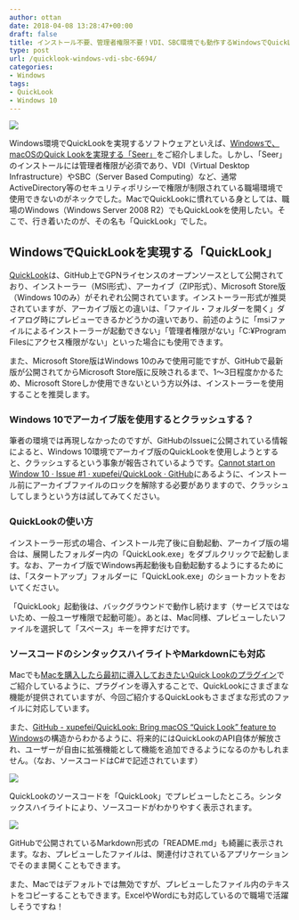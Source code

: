 ```yaml
---
author: ottan
date: 2018-04-08 13:28:47+00:00
draft: false
title: インストール不要、管理者権限不要！VDI、SBC環境でも動作するWindowsでQuickLookを実現する「QuickLook」
type: post
url: /quicklook-windows-vdi-sbc-6694/
categories:
- Windows
tags:
- QuickLook
- Windows 10
---
```


![](/images/2018/04/180408-5aca13741dea3.jpg)






Windows環境でQuickLookを実現するソフトウェアといえば、[Windowsで、macOSのQuick Lookを実現する「Seer」](/windows-osx-like-quick-look-seer-3780/)をご紹介しました。しかし、「Seer」のインストールには管理者権限が必須であり、VDI（Virtual Desktop Infrastructure）やSBC（Server Based Computing）など、通常ActiveDirectory等のセキュリティポリシーで権限が制限されている職場環境で使用できないのがネックでした。MacでQuickLookに慣れている身としては、職場のWindows（Windows Server 2008 R2）でもQuickLookを使用したい。そこで、行き着いたのが、その名も「QuickLook」でした。





## WindowsでQuickLookを実現する「QuickLook」





[QuickLook](http://pooi.moe/QuickLook/)は、GitHub上でGPNライセンスのオープンソースとして公開されており、インストーラー（MSI形式）、アーカイブ（ZIP形式）、Microsoft Store版（Windows 10のみ）がそれぞれ公開されています。インストーラー形式が推奨されていますが、アーカイブ版との違いは、「ファイル・フォルダーを開く」ダイアログ時にプレビューできるかどうかの違いであり、前述のように「msiファイルによるインストーラーが起動できない」「管理者権限がない」「C:¥Program Filesにアクセス権限がない」といった場合にも使用できます。





また、Microsoft Store版はWindows 10のみで使用可能ですが、GitHubで最新版が公開されてからMicrosoft Store版に反映されるまで、1〜3日程度かかるため、Microsoft Storeしか使用できないという方以外は、インストーラーを使用することを推奨します。





### Windows 10でアーカイブ版を使用するとクラッシュする？





筆者の環境では再現しなかったのですが、GitHubのIssueに公開されている情報によると、Windows 10環境でアーカイブ版のQuickLookを使用しようとすると、クラッシュするという事象が報告されているようです。[Cannot start on Window 10 · Issue #1 · xupefei/QuickLook · GitHub](https://github.com/xupefei/QuickLook/issues/1)にあるように、インストール前にアーカイブファイルのロックを解除する必要がありますので、クラッシュしてしまうという方は試してみてください。





### QuickLookの使い方





インストーラー形式の場合、インストール完了後に自動起動、アーカイブ版の場合は、展開したフォルダー内の「QuickLook.exe」をダブルクリックで起動します。なお、アーカイブ版でWindows再起動後も自動起動するようにするためには、「スタートアップ」フォルダーに「QuickLook.exe」のショートカットをおいてください。





「QuickLook」起動後は、バックグラウンドで動作し続けます（サービスではないため、一般ユーザ権限で起動可能）。あとは、Mac同様、プレビューしたいファイルを選択して「スペース」キーを押すだけです。





### ソースコードのシンタックスハイライトやMarkdownにも対応





Macでも[Macを購入したら最初に導入しておきたいQuick Lookのプラグイン](/quick-look-plugin-78/)でご紹介しているように、プラグインを導入することで、QuickLookにさまざまな機能が提供されていますが、今回ご紹介するQuickLookもさまざまな形式のファイルに対応しています。





また、[GitHub - xupefei/QuickLook: Bring macOS “Quick Look” feature to Windows](https://github.com/xupefei/QuickLook)の構造からわかるように、将来的にはQuickLookのAPI自体が解放され、ユーザーが自由に拡張機能として機能を追加できるようになるのかもしれません。（なお、ソースコードはC#で記述されています）





![](/images/2018/04/180408-5aca137ce94f1.png)






QuickLookのソースコードを「QuickLook」でプレビューしたところ。シンタックスハイライトにより、ソースコードがわかりやすく表示されます。





![](/images/2018/04/180408-5aca1385250c3.png)






GitHubで公開されているMarkdown形式の「README.md」も綺麗に表示されます。なお、プレビューしたファイルは、関連付けされているアプリケーションでそのまま開くこともできます。





また、Macではデフォルトでは無効ですが、プレビューしたファイル内のテキストをコピーすることもできます。ExcelやWordにも対応しているので職場で活躍しそうですね！
